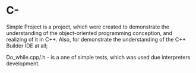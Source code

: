 # C-
Simple Project is a project, which were created to demonstrate the understanding of the object-oriented programming conception, and realizing of it in C++. Also, for demonstrate the understanding of the C++ Builder IDE at all;

Do_while.cpp/.h - is a one of simple tests, which was used due interpreters development.
